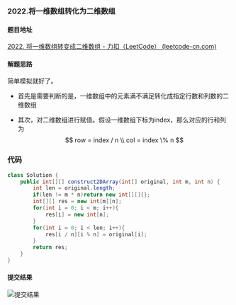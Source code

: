 ### 2022.将一维数组转化为二维数组

#### 题目地址

[2022. 将一维数组转变成二维数组 - 力扣（LeetCode） (leetcode-cn.com)](https://leetcode-cn.com/problems/convert-1d-array-into-2d-array/)

#### 解题思路

简单模拟就好了。

- 首先是需要判断的是，一维数组中的元素满不满足转化成指定行数和列数的二维数组

- 其次，对二维数组进行赋值。假设一维数组下标为index，那么对应的行和列为
  $$
  row = index / n \\
  col = index \% n
  $$

### 代码

```java
class Solution {
    public int[][] construct2DArray(int[] original, int m, int n) {
        int len = original.length;
        if(len != m * n)return new int[][]{};
        int[][] res = new int[m][n];
        for(int i = 0; i < m; i++){
            res[i] = new int[n];
        }
        for(int i = 0; i < len; i++){
            res[i / n][i % n] = original[i];
        }
        return res;
    }
}
```

#### 提交结果

![提交结果](https://gitee.com/QingShanxl/pictures/raw/master/img//image-20220101105540309.png)

